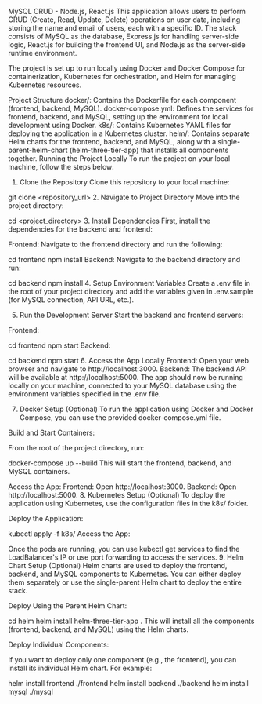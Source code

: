 MySQL CRUD - Node.js, React.js
This application allows users to perform CRUD (Create, Read, Update, Delete) operations on user data, including storing the name and email of users, each with a specific ID. The stack consists of MySQL as the database, Express.js for handling server-side logic, React.js for building the frontend UI, and Node.js as the server-side runtime environment.

The project is set up to run locally using Docker and Docker Compose for containerization, Kubernetes for orchestration, and Helm for managing Kubernetes resources.

Project Structure
docker/: Contains the Dockerfile for each component (frontend, backend, MySQL).
docker-compose.yml: Defines the services for frontend, backend, and MySQL, setting up the environment for local development using Docker.
k8s/: Contains Kubernetes YAML files for deploying the application in a Kubernetes cluster.
helm/: Contains separate Helm charts for the frontend, backend, and MySQL, along with a single-parent-helm-chart (helm-three-tier-app) that installs all components together.
Running the Project Locally
To run the project on your local machine, follow the steps below:

1. Clone the Repository
Clone this repository to your local machine:


git clone <repository_url>
2. Navigate to Project Directory
Move into the project directory:


cd <project_directory>
3. Install Dependencies
First, install the dependencies for the backend and frontend:

Frontend: Navigate to the frontend directory and run the following:

cd frontend
npm install
Backend: Navigate to the backend directory and run:


cd backend
npm install
4. Setup Environment Variables
Create a .env file in the root of your project directory and add the variables given in .env.sample (for MySQL connection, API URL, etc.).

5. Run the Development Server
Start the backend and frontend servers:

Frontend:


cd frontend
npm start
Backend:


cd backend
npm start
6. Access the App Locally
Frontend: Open your web browser and navigate to http://localhost:3000.
Backend: The backend API will be available at http://localhost:5000.
The app should now be running locally on your machine, connected to your MySQL database using the environment variables specified in the .env file.

7. Docker Setup (Optional)
To run the application using Docker and Docker Compose, you can use the provided docker-compose.yml file.

Build and Start Containers:

From the root of the project directory, run:


docker-compose up --build
This will start the frontend, backend, and MySQL containers.

Access the App:
Frontend: Open http://localhost:3000.
Backend: Open http://localhost:5000.
8. Kubernetes Setup (Optional)
To deploy the application using Kubernetes, use the configuration files in the k8s/ folder.

Deploy the Application:


kubectl apply -f k8s/
Access the App:

Once the pods are running, you can use kubectl get services to find the LoadBalancer's IP or use port forwarding to access the services.
9. Helm Chart Setup (Optional)
Helm charts are used to deploy the frontend, backend, and MySQL components to Kubernetes. You can either deploy them separately or use the single-parent Helm chart to deploy the entire stack.

Deploy Using the Parent Helm Chart:


cd helm
helm install helm-three-tier-app .
This will install all the components (frontend, backend, and MySQL) using the Helm charts.

Deploy Individual Components:

If you want to deploy only one component (e.g., the frontend), you can install its individual Helm chart. For example:

helm install frontend ./frontend
helm install backend ./backend
helm install mysql ./mysql
